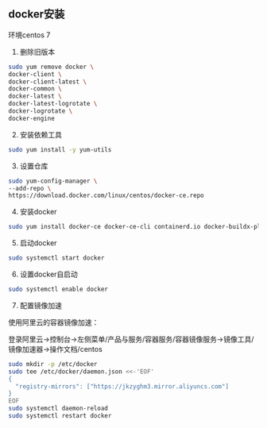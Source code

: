 ## docker安装

环境centos 7



1. 删除旧版本

```bash
sudo yum remove docker \
docker-client \
docker-client-latest \
docker-common \
docker-latest \
docker-latest-logrotate \
docker-logrotate \
docker-engine
```

   

2. 安装依赖工具

```bash
sudo yum install -y yum-utils
```




3. 设置仓库

```bash
sudo yum-config-manager \
--add-repo \
https://download.docker.com/linux/centos/docker-ce.repo
```



4. 安装docker

```bash
sudo yum install docker-ce docker-ce-cli containerd.io docker-buildx-plugin docker-compose-plugin
```



5. 启动docker

```bash
sudo systemctl start docker
```



6. 设置docker自启动

```bash
sudo systemctl enable docker
```



7. 配置镜像加速

使用阿里云的容器镜像加速：

登录阿里云->控制台->左侧菜单/产品与服务/容器服务/容器镜像服务->镜像工具/镜像加速器->操作文档/centos

```bash
sudo mkdir -p /etc/docker
sudo tee /etc/docker/daemon.json <<-'EOF'
{
  "registry-mirrors": ["https://jkzyghm3.mirror.aliyuncs.com"]
}
EOF
sudo systemctl daemon-reload
sudo systemctl restart docker
```




